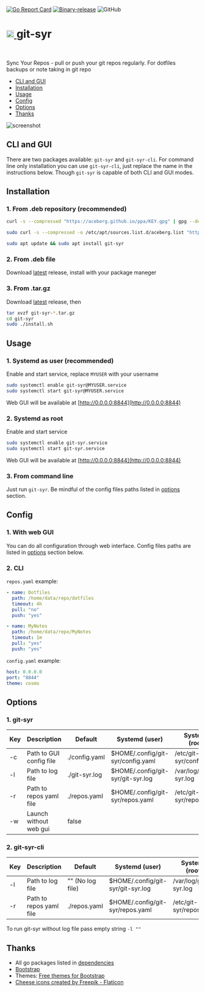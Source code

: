 [![Go Report Card](https://goreportcard.com/badge/github.com/aceberg/git-syr)](https://goreportcard.com/report/github.com/aceberg/git-syr)
[![Binary-release](https://github.com/aceberg/git-syr/actions/workflows/release.yml/badge.svg)](https://github.com/aceberg/git-syr/actions/workflows/release.yml)
![GitHub](https://img.shields.io/github/license/aceberg/git-syr)

<h1><a href="https://github.com/aceberg/git-syr">
    <img src="https://raw.githubusercontent.com/aceberg/git-syr/main/assets/logo.png" width="20" />
</a>git-syr</h1>
<br/>

Sync Your Repos - pull or push your git repos regularly. For dotfiles backups or note taking in git repo

- [CLI and GUI](https://github.com/aceberg/git-syr#cli-and-gui) 
- [Installation](https://github.com/aceberg/git-syr#installation)   
- [Usage](https://github.com/aceberg/git-syr#usage)   
- [Config](https://github.com/aceberg/git-syr#config)   
- [Options](https://github.com/aceberg/git-syr#options)  
- [Thanks](https://github.com/aceberg/git-syr#thanks) 

![screenshot](https://raw.githubusercontent.com/aceberg/git-syr/main/assets/Screenshot%202022-12-22%20at%2012-51-48%20Sync%20Your%20Repos.png)


## CLI and GUI
There are two packages available: `git-syr` and `git-syr-cli`. For command line only installation you can use `git-syr-cli`, just replace the name in the instructions below. Though `git-syr` is capable of both CLI and GUI modes.

## Installation

### 1. From .deb repository (recommended)
```sh
curl -s --compressed "https://aceberg.github.io/ppa/KEY.gpg" | gpg --dearmor | sudo tee /etc/apt/trusted.gpg.d/aceberg.gpg
```
```sh
sudo curl -s --compressed -o /etc/apt/sources.list.d/aceberg.list "https://aceberg.github.io/ppa/aceberg.list"
```
```sh
sudo apt update && sudo apt install git-syr
```
### 2. From .deb file
Download [latest](https://github.com/aceberg/git-syr/releases/latest) release, install with your package maneger

### 3. From .tar.gz
Download [latest](https://github.com/aceberg/git-syr/releases/latest) release, then
```sh
tar xvzf git-syr-*.tar.gz
cd git-syr
sudo ./install.sh
```



## Usage
### 1. Systemd as user (recommended)
Enable and start service, replace `MYUSER` with your username
```sh
sudo systemctl enable git-syr@MYUSER.service
sudo systemctl start git-syr@MYUSER.service
```
Web GUI will be available at [http://0.0.0.0:8844](http://0.0.0.0:8844)

### 2. Systemd as root
Enable and start service
```sh
sudo systemctl enable git-syr.service
sudo systemctl start git-syr.service
```
Web GUI will be available at [http://0.0.0.0:8844](http://0.0.0.0:8844)

### 3. From command line
Just run `git-syr`. Be mindful of the config files paths listed in [options](https://github.com/aceberg/git-syr#options) section.


## Config
### 1. With web GUI
You can do all configuration through web interface. Config files paths are listed in [options](https://github.com/aceberg/git-syr#options) section below.

### 2. CLI
`repos.yaml` example:
```yaml
- name: Dotfiles
  path: /home/data/repo/dotfiles
  timeout: 4h
  pull: "no"
  push: "yes"

- name: MyNotes
  path: /home/data/repo/MyNotes
  timeout: 1m
  pull: "yes"
  push: "yes"
```
`config.yaml` example:
```yaml
host: 0.0.0.0
port: "8844"
theme: cosmo
```



## Options
### 1. git-syr
| Key  | Description | Default | Systemd (user) | Systemd (root) |
| --------  | ----------- | ------- | --- | --- |
| -c | Path to GUI config file |./config.yaml| $HOME/.config/git-syr/config.yaml | /etc/git-syr/config.yaml |
| -l | Path to log file | ./git-syr.log | $HOME/.config/git-syr/git-syr.log | /var/log/git-syr.log |
| -r | Path to repos yaml file |./repos.yaml| $HOME/.config/git-syr/repos.yaml | /etc/git-syr/repos.yaml |
| -w | Launch without web gui | false | | |

### 2. git-syr-cli
| Key  | Description | Default | Systemd (user) | Systemd (root) |
| --------  | ----------- | ------- | --- | --- |
| -l | Path to log file | "" (No log file) | $HOME/.config/git-syr/git-syr.log | /var/log/git-syr.log |
| -r | Path to repos yaml file |./repos.yaml| $HOME/.config/git-syr/repos.yaml | /etc/git-syr/repos.yaml |

To run git-syr without log file pass empty string `-l ""`



## Thanks
- All go packages listed in [dependencies](https://github.com/aceberg/git-syr/network/dependencies)
- [Bootstrap](https://getbootstrap.com/)
- Themes: [Free themes for Bootstrap](https://bootswatch.com)
- <a href="https://www.flaticon.com/free-icons/cheese" title="cheese icons">Cheese icons created by Freepik - Flaticon</a>